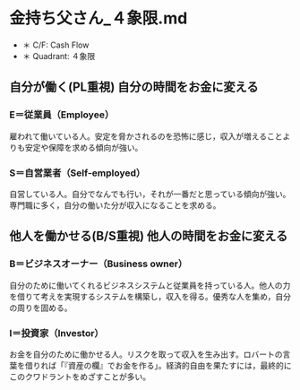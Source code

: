# 金持ち父さん_４象限.md
- ＊ C/F: Cash Flow
- ＊ Quadrant: ４象限

## 自分が働く(PL重視) 自分の時間をお金に変える
### E＝従業員（Employee）
雇われて働いている人。安定を脅かされるのを恐怖に感じ，収入が増えることよりも安定や保障を求める傾向が強い。

### S＝自営業者（Self-employed）
自営している人。自分でなんでも行い，それが一番だと思っている傾向が強い。専門職に多く，自分の働いた分が収入になることを求める。

## 他人を働かせる(B/S重視) 他人の時間をお金に変える
### B＝ビジネスオーナー（Business owner）
自分のために働いてくれるビジネスシステムと従業員を持っている人。他人の力を借りて考えを実現するシステムを構築し，収入を得る。優秀な人を集め，自分の周りを固める。

### I＝投資家（Investor）
お金を自分のために働かせる人。リスクを取って収入を生み出す。ロバートの言葉を借りれば「『資産の欄』でお金を作る」。経済的自由を果たすには，最終的にこのクワドラントをめざすことが多い。